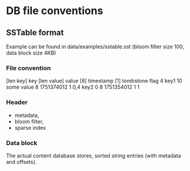 # DB file conventions

## SSTable format

Example can be found in data/examples/sstable.sst (bloom filter size 100, data block size 4KB)

### File convention

[len key] key [len value] value [8] timestamp [1] tombstone flag
4 key1 10 some value 8 1751374012 1 0,4 key2 0  8 1751354012 1 1

### Header

- metadata,
- bloom filter,
- sparse index

### Data block

The actual content database stores, sorted string entries (with metadata and offsets).
